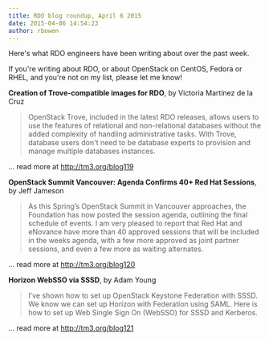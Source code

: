 ```yaml
---
title: RDO blog roundup, April 6 2015
date: 2015-04-06 14:54:23
author: rbowen
---
```


Here's what RDO engineers have been writing about over the past week.

If you're writing about RDO, or about OpenStack on CentOS, Fedora or RHEL, and you're not on my list, please let me know!

**Creation of Trove-compatible images for RDO**, by Victoria Martínez de la Cruz

> OpenStack Trove, included in the latest RDO releases, allows users to use the features of relational and non-relational databases without the added complexity of handling administrative tasks. With Trove, database users don't need to be database experts to provision and manage multiple databases instances.

... read more at http://tm3.org/blog119

**OpenStack Summit Vancouver: Agenda Confirms 40+ Red Hat Sessions**, by Jeff Jameson

> As this Spring’s OpenStack Summit in Vancouver approaches, the Foundation has now posted the session agenda, outlining the final schedule of events. I am very pleased to report that Red Hat and eNovance have more than 40 approved sessions that will be included in the weeks agenda, with a few more approved as joint partner sessions, and even a few more as waiting alternates.

... read more at http://tm3.org/blog120

**Horizon WebSSO via SSSD**, by Adam Young

> I’ve shown how to set up OpenStack Keystone Federation with SSSD. We know we can set up Horizon with Federation using SAML. Here is how to set up Web Single Sign On (WebSSO) for SSSD and Kerberos.

... read more at http://tm3.org/blog121
